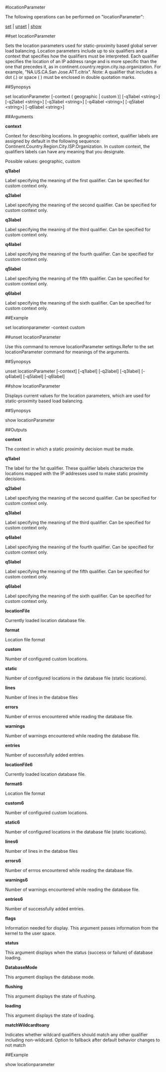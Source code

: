 #locationParameter

The following operations can be performed on "locationParameter":


[set](#set-locationparameter) | [unset](#unset-locationparameter) | [show](#show-locationparameter)

##set locationParameter

Sets the location parameters used for static-proximity based global server load balancing. Location parameters include up to six qualifiers and a context that specifies how the qualifiers must be interpreted. Each qualifier specifies the location of an IP address range and is more specific than the one that precedes it, as in continent.country.region.city.isp.organization. For example, "NA.US.CA.San Jose.ATT.citrix". Note: A qualifier that includes a dot (.) or space ( ) must be enclosed in double quotation marks.


##Synopsys

set locationParameter [-context ( geographic | custom )] [-q1label &lt;string>] [-q2label &lt;string>] [-q3label &lt;string>] [-q4label &lt;string>] [-q5label &lt;string>] [-q6label &lt;string>]


##Arguments

<b>context</b>
Context for describing locations. In geographic context, qualifier labels are assigned by default in the following sequence: Continent.Country.Region.City.ISP.Organization. In custom context, the qualifiers labels can have any meaning that you designate.
Possible values: geographic, custom

<b>q1label</b>
Label specifying the meaning of the first qualifier. Can be specified for custom context only.

<b>q2label</b>
Label specifying the meaning of the second qualifier. Can be specified for custom context only.

<b>q3label</b>
Label specifying the meaning of the third qualifier. Can be specified for custom context only.

<b>q4label</b>
Label specifying the meaning of the fourth qualifier. Can be specified for custom context only.

<b>q5label</b>
Label specifying the meaning of the fifth qualifier. Can be specified for custom context only.

<b>q6label</b>
Label specifying the meaning of the sixth qualifier. Can be specified for custom context only.



##Example

set locationparameter -context   custom

##unset locationParameter

Use this command to remove  locationParameter settings.Refer to the set  locationParameter command for meanings of the arguments.


##Synopsys

unset locationParameter [-context] [-q1label] [-q2label] [-q3label] [-q4label] [-q5label] [-q6label]


##show locationParameter

Displays current values for the location parameters, which are used for static-proximity based load balancing.


##Synopsys

show locationParameter


##Outputs

<b>context</b>
The context in which a static proximity decision must be made.

<b>q1label</b>
The label for the 1st qualifier. These qualifier labels characterize the locations mapped with the IP addresses used to make static proximity decisions.

<b>q2label</b>
Label specifying the meaning of the second qualifier. Can be specified for custom context only.

<b>q3label</b>
Label specifying the meaning of the third qualifier. Can be specified for custom context only.

<b>q4label</b>
Label specifying the meaning of the fourth qualifier. Can be specified for custom context only.

<b>q5label</b>
Label specifying the meaning of the fifth qualifier. Can be specified for custom context only.

<b>q6label</b>
Label specifying the meaning of the sixth qualifier. Can be specified for custom context only.

<b>locationFile</b>
Currently loaded location database file.

<b>format</b>
Location file format

<b>custom</b>
Number of configured custom locations.

<b>static</b>
Number of configured locations in the database file (static locations).

<b>lines</b>
Number of lines in the databse files

<b>errors</b>
Number of errros encountered while reading the database file.

<b>warnings</b>
Number of warnings encountered while reading the database file.

<b>entries</b>
Number of successfully added entries.

<b>locationFile6</b>
Currently loaded location database file.

<b>format6</b>
Location file format

<b>custom6</b>
Number of configured custom locations.

<b>static6</b>
Number of configured locations in the database file (static locations).

<b>lines6</b>
Number of lines in the databse files

<b>errors6</b>
Number of errros encountered while reading the database file.

<b>warnings6</b>
Number of warnings encountered while reading the database file.

<b>entries6</b>
Number of successfully added entries.

<b>flags</b>
Information needed for display. This argument passes information from the kernel to the user space.

<b>status</b>
This argument displays when the status (success or failure) of database loading.

<b>DatabaseMode</b>
This argument displays the database mode.

<b>flushing</b>
This argument displays the state of flushing.

<b>loading</b>
This argument displays the state of loading.

<b>matchWildcardtoany</b>
Indicates whether wildcard qualifiers should match any other qualifier including non-wildcard. Option to fallback after default behavior changes to not match



##Example

show locationparameter

